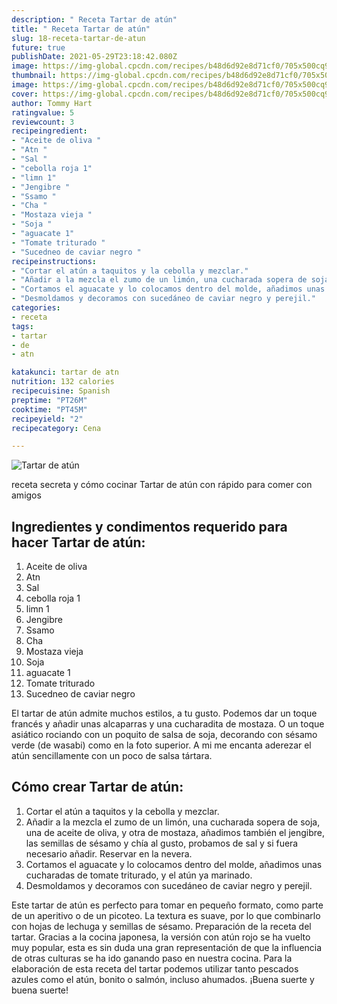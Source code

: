 ```yaml
---
description: " Receta Tartar de atún"
title: " Receta Tartar de atún"
slug: 18-receta-tartar-de-atun
future: true
publishDate: 2021-05-29T23:18:42.080Z
image: https://img-global.cpcdn.com/recipes/b48d6d92e8d71cf0/705x500cq90/tartar-de-atun-foto-principal.jpg
thumbnail: https://img-global.cpcdn.com/recipes/b48d6d92e8d71cf0/705x500cq90/tartar-de-atun-foto-principal.jpg
image: https://img-global.cpcdn.com/recipes/b48d6d92e8d71cf0/705x500cq90/tartar-de-atun-foto-principal.jpg
cover: https://img-global.cpcdn.com/recipes/b48d6d92e8d71cf0/705x500cq90/tartar-de-atun-foto-principal.jpg
author: Tommy Hart
ratingvalue: 5
reviewcount: 3
recipeingredient:
- "Aceite de oliva "
- "Atn "
- "Sal "
- "cebolla roja 1"
- "limn 1"
- "Jengibre "
- "Ssamo "
- "Cha "
- "Mostaza vieja "
- "Soja "
- "aguacate 1"
- "Tomate triturado "
- "Sucedneo de caviar negro "
recipeinstructions:
- "Cortar el atún a taquitos y la cebolla y mezclar."
- "Añadir a la mezcla el zumo de un limón, una cucharada sopera de soja, una de aceite de oliva, y otra de mostaza, añadimos también el jengibre, las semillas de sésamo y chía al gusto, probamos de sal y si fuera necesario añadir. Reservar en la nevera."
- "Cortamos el aguacate y lo colocamos dentro del molde, añadimos unas cucharadas de tomate triturado, y el atún ya marinado."
- "Desmoldamos y decoramos con sucedáneo de caviar negro y perejil."
categories:
- receta
tags:
- tartar
- de
- atn

katakunci: tartar de atn 
nutrition: 132 calories
recipecuisine: Spanish
preptime: "PT26M"
cooktime: "PT45M"
recipeyield: "2"
recipecategory: Cena

---
```



![Tartar de atún](https://img-global.cpcdn.com/recipes/b48d6d92e8d71cf0/705x500cq90/tartar-de-atun-foto-principal.jpg)

receta secreta y cómo cocinar Tartar de atún con rápido para comer con amigos

<!--inarticleads1-->

## Ingredientes y condimentos requerido para hacer Tartar de atún:

1. Aceite de oliva 
1. Atn 
1. Sal 
1. cebolla roja 1
1. limn 1
1. Jengibre 
1. Ssamo 
1. Cha 
1. Mostaza vieja 
1. Soja 
1. aguacate 1
1. Tomate triturado 
1. Sucedneo de caviar negro 

El tartar de atún admite muchos estilos, a tu gusto. Podemos dar un toque francés y añadir unas alcaparras y una cucharadita de mostaza. O un toque asiático rociando con un poquito de salsa de soja, decorando con sésamo verde (de wasabi) como en la foto superior. A mi me encanta aderezar el atún sencillamente con un poco de salsa tártara. 

<!--inarticleads2-->

## Cómo crear Tartar de atún:

1. Cortar el atún a taquitos y la cebolla y mezclar.
1. Añadir a la mezcla el zumo de un limón, una cucharada sopera de soja, una de aceite de oliva, y otra de mostaza, añadimos también el jengibre, las semillas de sésamo y chía al gusto, probamos de sal y si fuera necesario añadir. Reservar en la nevera.
1. Cortamos el aguacate y lo colocamos dentro del molde, añadimos unas cucharadas de tomate triturado, y el atún ya marinado.
1. Desmoldamos y decoramos con sucedáneo de caviar negro y perejil.


Este tartar de atún es perfecto para tomar en pequeño formato, como parte de un aperitivo o de un picoteo. La textura es suave, por lo que combinarlo con hojas de lechuga y semillas de sésamo. Preparación de la receta del tartar. Gracias a la cocina japonesa, la versión con atún rojo se ha vuelto muy popular, esta es sin duda una gran representación de que la influencia de otras culturas se ha ido ganando paso en nuestra cocina. Para la elaboración de esta receta del tartar podemos utilizar tanto pescados azules como el atún, bonito o salmón, incluso ahumados. 
¡Buena suerte y buena suerte!

